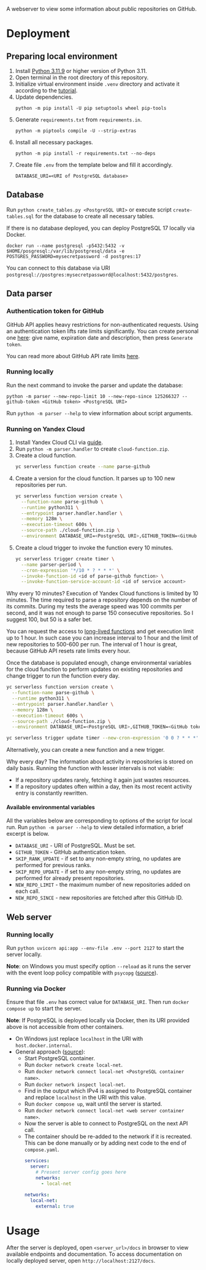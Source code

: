 A webserver to view some information about public repositories on GitHub.

# Deployment

## Preparing local environment

1. Install [Python 3.11.9](https://www.python.org/downloads/release/python-3119)
   or higher version of Python 3.11.
2. Open terminal in the root directory of this repository.
3. Initialize virtual environment inside `.venv` directory and activate it according to the
   [tutorial](https://docs.python.org/3/library/venv.html).
4. Update dependencies.
   ```
   python -m pip install -U pip setuptools wheel pip-tools
   ```
5. Generate `requirements.txt` from `requirements.in`.
   ```
   python -m piptools compile -U --strip-extras
   ```
6. Install all necessary packages.
   ```
   python -m pip install -r requirements.txt --no-deps
   ```
7. Create file `.env` from the template below and fill it accordingly.
   ```
   DATABASE_URI=<URI of PostgreSQL database>
   ```

## Database

Run `python create_tables.py <PostgreSQL URI>`
or execute script `create-tables.sql` for the database to create all necessary tables.

If there is no database deployed, you can deploy PostgreSQL 17 locally via Docker.

```
docker run --name postgresql -p5432:5432 -v $HOME/posgresql:/var/lib/postgresql/data -e POSTGRES_PASSWORD=mysecretpassword -d postgres:17
```

You can connect to this database via
URI `postgresql://postgres:mysecretpassword@localhost:5432/postgres`.

## Data parser

### Authentication token for GitHub

GitHub API applies heavy restrictions for non-authenticated requests.
Using an authentication token lifts rate limits significantly.
You can create personal one [here](https://github.com/settings/personal-access-tokens/new):
give name, expiration date and description, then press `Generate token`.

You can read more about GitHub API rate limits
[here](https://docs.github.com/en/rest/using-the-rest-api/rate-limits-for-the-rest-api?apiVersion=2022-11-28).

### Running locally

Run the next command to invoke the parser and update the database:

```
python -m parser --new-repo-limit 10 --new-repo-since 125266327 --github-token <GitHub token> <PostgreSQL URI>
```

Run `python -m parser --help` to view information about script arguments.

### Running on Yandex Cloud

1. Install Yandex Cloud CLI via [guide](https://yandex.cloud/en/docs/cli/quickstart).
2. Run `python -m parser.handler` to create `cloud-function.zip`.
3. Create a cloud function.
   ```bash
   yc serverless function create --name parse-github
   ```
4. Create a version for the cloud function. It parses up to 100 new repositories per run.
   ```bash
   yc serverless function version create \
     --function-name parse-github \
     --runtime python311 \
     --entrypoint parser.handler.handler \
     --memory 128m \
     --execution-timeout 600s \
     --source-path ./cloud-function.zip \
     --environment DATABASE_URI=<PostgreSQL URI>,GITHUB_TOKEN=<GitHub token>,SKIP_REPO_UPDATE=True,NEW_REPO_LIMIT=100,NEW_REPO_SINCE=125266327
   ```
5. Create a cloud trigger to invoke the function every 10 minutes.
   ```bash
   yc serverless trigger create timer \
     --name parser-period \
     --cron-expression '*/10 * ? * * *' \
     --invoke-function-id <id of parse-github function> \
     --invoke-function-service-account-id <id of service account>
   ```

Why every 10 minutes? Execution of Yandex Cloud functions is limited by 10 minutes.
The time required to parse a repository depends on the number of its commits.
During my tests the average speed was 100 commits per second,
and it was not enough to parse 150 consecutive repositories.
So I suggest 100, but 50 is a safer bet.

You can request the access to
[long-lived functions](https://yandex.cloud/en/docs/functions/concepts/long-lived-functions)
and get execution limit up to 1 hour.
In such case you can increase interval to 1 hour
and the limit of new repositories to 500-600 per run.
The interval of 1 hour is great, because GitHub API resets rate limits every hour.

Once the database is populated enough,
change environmental variables for the cloud function
to perform updates on existing repositories
and change trigger to run the function every day.

```bash
yc serverless function version create \
  --function-name parse-github \
  --runtime python311 \
  --entrypoint parser.handler.handler \
  --memory 128m \
  --execution-timeout 600s \
  --source-path ./cloud-function.zip \
  --environment DATABASE_URI=<PostgreSQL URI>,GITHUB_TOKEN=<GitHub token>,NEW_REPO_LIMIT=0
```

```bash
yc serverless trigger update timer --new-cron-expression '0 0 ? * * *'
```

Alternatively, you can create a new function and a new trigger.

Why every day? The information about activity in repositories is stored on daily basis.
Running the function with lesser intervals is not viable:

- If a repository updates rarely, fetching it again just wastes resources.
- If a repository updates often within a day,
  then its most recent activity entry is constantly rewritten.

#### Available environmental variables

All the variables below are corresponding to options of the script for local run.
Run `python -m parser --help` to view detailed information, a brief excerpt is below.

- `DATABASE_URI` - URI of PostgreSQL. Must be set.
- `GITHUB_TOKEN` - GitHub authentication token.
- `SKIP_RANK_UPDATE` - if set to any non-empty string, no updates are performed for previous ranks.
- `SKIP_REPO_UPDATE` - if set to any non-empty string,
  no updates are performed for already present repositories.
- `NEW_REPO_LIMIT` - the maximum number of new repositories added on each call.
- `NEW_REPO_SINCE` - new repositories are fetched after this GitHub ID.

## Web server

### Running locally

Run `python uvicorn api:app --env-file .env --port 2127` to start the server locally.

**Note**: on Windows you must specify option `--reload`
as it runs the server with the event loop policy compatible with `psycopg`
([source](https://stackoverflow.com/q/72681045/14369408)).

### Running via Docker

Ensure that file `.env` has correct value for `DATABASE_URI`.
Then run `docker compose up` to start the server.

**Note**: If PostgreSQL is deployed locally via Docker,
then its URI provided above is not accessible from other containers.

- On Windows just replace `localhost` in the URI with `host.docker.internal`.
- General approach ([source](https://stackoverflow.com/a/70978773/14369408)):
    - Start PostgreSQL container.
    - Run `docker network create local-net`.
    - Run `docker network connect local-net <PostgreSQL container name>`.
    - Run `docker network inspect local-net`.
    - Find in the output which IPv4 is assigned to PostgreSQL container
      and replace `localhost` in the URI with this value.
    - Run `docker compose up`, wait until the server is started.
    - Run `docker network connect local-net <web server container name>`.
    - Now the server is able to connect to PostgreSQL on the next API call.
    - The container should be re-added to the network if it is recreated.
      This can be done manually or by adding next code to the end of `compose.yaml`.
      ```yaml
      services:
        server:
          # Present server config goes here
          networks:
            - local-net

      networks:
        local-net:
          external: true
      ```

# Usage

After the server is deployed, open `<server_url>/docs` in browser
to view available endpoints and documentation.
To access documentation on locally deployed server, open `http://localhost:2127/docs`.
